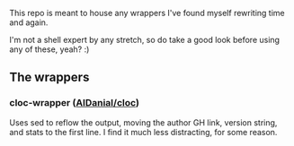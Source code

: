 This repo is meant to house any wrappers I've found myself rewriting
time and again.

I'm not a shell expert by any stretch, so do take a good look before
using any of these, yeah? :)

## The wrappers

### cloc-wrapper ([AlDanial/cloc](https://github.com/AlDanial/cloc))

Uses sed to reflow the output, moving the author GH link, version string,
and stats to the first line. I find it much less distracting, for some
reason.
